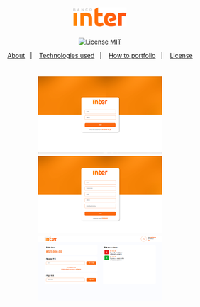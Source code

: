 <h1 align='center'>
  <img src='./front-end/src/assets/Logo-banco-inter.svg' width="120">
</h1>
<div align="center">
  <a href="https://opensource.org/licenses/MIT"><img alt="License MIT" src="https://img.shields.io/badge/license-MIT-brightgreen"></a>
</div>

<p align="center">
  <a href="#interrobang-what-is-inter">About</a>&nbsp;&nbsp;&nbsp;|&nbsp;&nbsp;&nbsp;
  <a href="#technologies">Technologies used</a>&nbsp;&nbsp;&nbsp;|&nbsp;&nbsp;&nbsp;
  <a href="#construction_worker-how-to-use-developing">How to portfolio</a>&nbsp;&nbsp;&nbsp;|&nbsp;&nbsp;&nbsp;
  <a href="#key-license">License</a>
</p>

<h1 align='center'>
  <img src='./front-end/printscreen/login.png' width="280">
  <img src='./front-end/printscreen/cadastro.png' width="280">
  <img src='./front-end/printscreen/dasboard.png' width="280">

</h1>